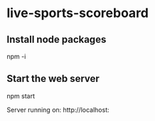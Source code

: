# live-sports-scoreboard

## Install node packages 

npm -i

## Start the web server
npm start

Server running on:
    http://localhost:<port-indicated-in-env-file>